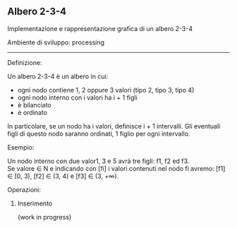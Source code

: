 Albero 2-3-4
------------------------------------------------------------------

Implementazione e rappresentazione grafica di un albero 2-3-4

Ambiente di sviluppo: processing

------------------------------------------------------------------

Definizione:

Un albero 2-3-4 è un albero in cui:
- ogni nodo contiene 1, 2 oppure 3 valori (tipo 2, tipo 3, tipo 4)
- ogni nodo interno con i valori ha i + 1 figli
- è bilanciato
- è ordinato

In particolare, se un nodo ha i valori, definisce i + 1 intervalli. Gli eventuali figli di questo nodo saranno ordinati, 1 figlio per ogni intervallo.

Esempio:

Un nodo interno con due valor1, 3 e 5 avrà tre figli: f1, f2 ed f3.  
Se valore ∈ N e indicando con [fi] i valori contenuti nel nodo fi avremo: [f1] ∈ [0, 3), [f2] ∈ (3, 4) e [f3] ∈ (3, +∞).

Operazioni:

1) Inserimento

   (work in progress)
